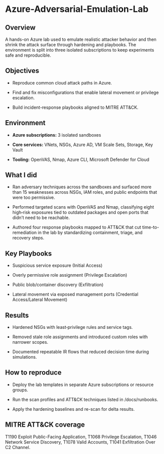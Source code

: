 # Azure-Adversarial-Emulation-Lab

## Overview
A hands-on Azure lab used to emulate realistic attacker behavior and then shrink the attack surface through hardening and playbooks. The environment is split into three isolated subscriptions to keep experiments safe and reproducible.

## Objectives
- Reproduce common cloud attack paths in Azure.

- Find and fix misconfigurations that enable lateral movement or privilege escalation.

- Build incident-response playbooks aligned to MITRE ATT&CK.

## Environment
- **Azure subscriptions:** 3 isolated sandboxes

- **Core services:** VNets, NSGs, Azure AD, VM Scale Sets, Storage, Key Vault

- **Tooling:** OpenVAS, Nmap, Azure CLI, Microsoft Defender for Cloud

## What I did
- Ran adversary techniques across the sandboxes and surfaced more than 15 weaknesses across NSGs, IAM roles, and public endpoints that were too permissive.

- Performed targeted scans with OpenVAS and Nmap, classifying eight high‑risk exposures tied to outdated packages and open ports that didn’t need to be reachable.

- Authored four response playbooks mapped to ATT&CK that cut time-to-remediation in the lab by standardizing containment, triage, and recovery steps.

## Key Playbooks
- Suspicious service exposure (Initial Access)

- Overly permissive role assignment (Privilege Escalation)

- Public blob/container discovery (Exfiltration)

- Lateral movement via exposed management ports (Credential Access/Lateral Movement)

## Results
- Hardened NSGs with least‑privilege rules and service tags.

- Removed stale role assignments and introduced custom roles with narrower scopes.

- Documented repeatable IR flows that reduced decision time during simulations.

## How to reproduce
- Deploy the lab templates in separate Azure subscriptions or resource groups.

- Run the scan profiles and ATT&CK techniques listed in /docs/runbooks.

- Apply the hardening baselines and re-scan for delta results.

## MITRE ATT&CK coverage
T1190 Exploit Public-Facing Application, T1068 Privilege Escalation, T1046 Network Service Discovery, T1078 Valid Accounts, T1041 Exfiltration Over C2 Channel.
